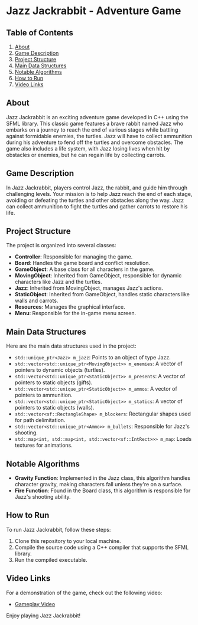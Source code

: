 # Jazz Jackrabbit - Adventure Game

## Table of Contents
1. [About](#about)
2. [Game Description](#game-description)
3. [Project Structure](#project-structure)
4. [Main Data Structures](#main-data-structures)
5. [Notable Algorithms](#notable-algorithms)
6. [How to Run](#how-to-run)
7. [Video Links](#video-links)

## About
Jazz Jackrabbit is an exciting adventure game developed in C++ using the SFML library. This classic game features a brave rabbit named Jazz who embarks on a journey to reach the end of various stages while battling against formidable enemies, the turtles. Jazz will have to collect ammunition during his adventure to fend off the turtles and overcome obstacles. The game also includes a life system, with Jazz losing lives when hit by obstacles or enemies, but he can regain life by collecting carrots.

## Game Description
In Jazz Jackrabbit, players control Jazz, the rabbit, and guide him through challenging levels. Your mission is to help Jazz reach the end of each stage, avoiding or defeating the turtles and other obstacles along the way. Jazz can collect ammunition to fight the turtles and gather carrots to restore his life.

## Project Structure
The project is organized into several classes:

- **Controller**: Responsible for managing the game.
- **Board**: Handles the game board and conflict resolution.
- **GameObject**: A base class for all characters in the game.
- **MovingObject**: Inherited from GameObject, responsible for dynamic characters like Jazz and the turtles.
- **Jazz**: Inherited from MovingObject, manages Jazz's actions.
- **StaticObject**: Inherited from GameObject, handles static characters like walls and carrots.
- **Resources**: Manages the graphical interface.
- **Menu**: Responsible for the in-game menu screen.

  
## Main Data Structures
Here are the main data structures used in the project:

- `std::unique_ptr<Jazz> m_jazz`: Points to an object of type Jazz.
- `std::vector<std::unique_ptr<MovingObject>> m_enemies`: A vector of pointers to dynamic objects (turtles).
- `std::vector<std::unique_ptr<StaticObject>> m_presents`: A vector of pointers to static objects (gifts).
- `std::vector<std::unique_ptr<StaticObject>> m_ammos`: A vector of pointers to ammunition.
- `std::vector<std::unique_ptr<StaticObject>> m_statics`: A vector of pointers to static objects (walls).
- `std::vector<sf::RectangleShape> m_blockers`: Rectangular shapes used for path delimitation.
- `std::vector<std::unique_ptr<Ammo>> m_bullets`: Responsible for Jazz's shooting.
- `std::map<int, std::map<int, std::vector<sf::IntRect>>> m_map`: Loads textures for animations.

## Notable Algorithms
- **Gravity Function**: Implemented in the Jazz class, this algorithm handles character gravity, making characters fall unless they're on a surface.
- **Fire Function**: Found in the Board class, this algorithm is responsible for Jazz's shooting ability.

## How to Run
To run Jazz Jackrabbit, follow these steps:
1. Clone this repository to your local machine.
2. Compile the source code using a C++ compiler that supports the SFML library.
3. Run the compiled executable.

## Video Links
For a demonstration of the game, check out the following video:
- [Gameplay Video ](https://youtu.be/bmSxTaqav1Q)

Enjoy playing Jazz Jackrabbit!
